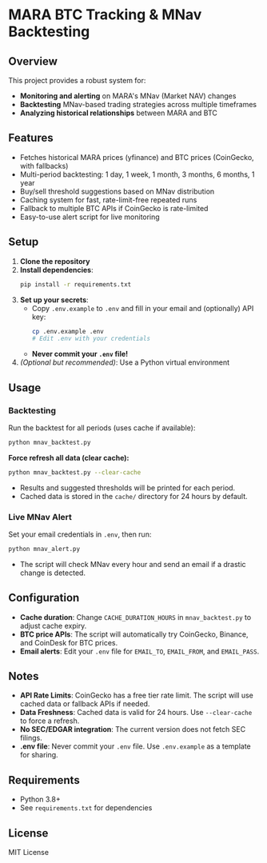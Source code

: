 # MARA BTC Tracking & MNav Backtesting

## Overview
This project provides a robust system for:
- **Monitoring and alerting** on MARA's MNav (Market NAV) changes
- **Backtesting** MNav-based trading strategies across multiple timeframes
- **Analyzing historical relationships** between MARA and BTC

## Features
- Fetches historical MARA prices (yfinance) and BTC prices (CoinGecko, with fallbacks)
- Multi-period backtesting: 1 day, 1 week, 1 month, 3 months, 6 months, 1 year
- Buy/sell threshold suggestions based on MNav distribution
- Caching system for fast, rate-limit-free repeated runs
- Fallback to multiple BTC APIs if CoinGecko is rate-limited
- Easy-to-use alert script for live monitoring

## Setup
1. **Clone the repository**
2. **Install dependencies**:
   ```bash
   pip install -r requirements.txt
   ```
3. **Set up your secrets**:
   - Copy `.env.example` to `.env` and fill in your email and (optionally) API key:
     ```bash
     cp .env.example .env
     # Edit .env with your credentials
     ```
   - **Never commit your `.env` file!**
4. *(Optional but recommended)*: Use a Python virtual environment

## Usage
### Backtesting
Run the backtest for all periods (uses cache if available):
```bash
python mnav_backtest.py
```

**Force refresh all data (clear cache):**
```bash
python mnav_backtest.py --clear-cache
```

- Results and suggested thresholds will be printed for each period.
- Cached data is stored in the `cache/` directory for 24 hours by default.

### Live MNav Alert
Set your email credentials in `.env`, then run:
```bash
python mnav_alert.py
```
- The script will check MNav every hour and send an email if a drastic change is detected.

## Configuration
- **Cache duration**: Change `CACHE_DURATION_HOURS` in `mnav_backtest.py` to adjust cache expiry.
- **BTC price APIs**: The script will automatically try CoinGecko, Binance, and CoinDesk for BTC prices.
- **Email alerts**: Edit your `.env` file for `EMAIL_TO`, `EMAIL_FROM`, and `EMAIL_PASS`.

## Notes
- **API Rate Limits**: CoinGecko has a free tier rate limit. The script will use cached data or fallback APIs if needed.
- **Data Freshness**: Cached data is valid for 24 hours. Use `--clear-cache` to force a refresh.
- **No SEC/EDGAR integration**: The current version does not fetch SEC filings.
- **.env file**: Never commit your `.env` file. Use `.env.example` as a template for sharing.

## Requirements
- Python 3.8+
- See `requirements.txt` for dependencies

## License
MIT License